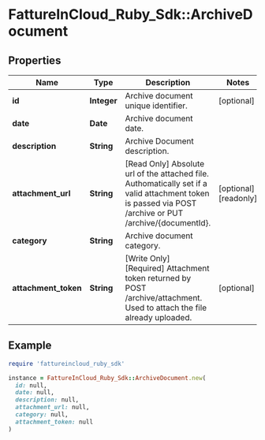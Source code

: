 # FattureInCloud_Ruby_Sdk::ArchiveDocument

## Properties

| Name | Type | Description | Notes |
| ---- | ---- | ----------- | ----- |
| **id** | **Integer** | Archive document unique identifier. | [optional] |
| **date** | **Date** | Archive document date. |  |
| **description** | **String** | Archive Document description. |  |
| **attachment_url** | **String** | [Read Only] Absolute url of the attached file. Authomatically set if a valid attachment token is passed via POST /archive or PUT /archive/{documentId}. | [optional][readonly] |
| **category** | **String** | Archive document category. |  |
| **attachment_token** | **String** | [Write Only]  [Required] Attachment token returned by POST /archive/attachment. Used to attach the file already uploaded. | [optional] |

## Example

```ruby
require 'fattureincloud_ruby_sdk'

instance = FattureInCloud_Ruby_Sdk::ArchiveDocument.new(
  id: null,
  date: null,
  description: null,
  attachment_url: null,
  category: null,
  attachment_token: null
)
```

